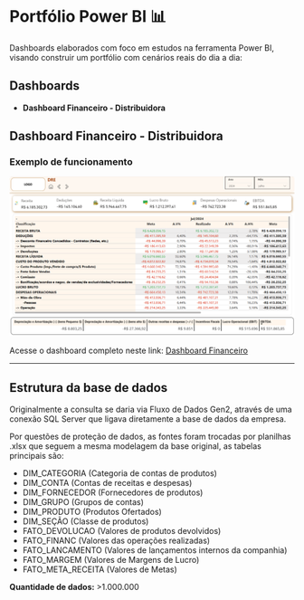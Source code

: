 # Portfólio Power BI 📊

Dashboards elaborados com foco em estudos na ferramenta Power BI, visando construir um portfólio com cenários reais do dia a dia:

## Dashboards

- **Dashboard Financeiro - Distribuidora**

## Dashboard Financeiro - Distribuidora

### Exemplo de funcionamento
![Print do Dashboard Financeiro](BI_Financeiro/Financeiro.png)

Acesse o dashboard completo neste link: [Dashboard Financeiro](https://app.powerbi.com/reportEmbed?reportId=4c82f488-5edb-4329-8c8c-e9a6534f26d5&autoAuth=true&ctid=459a2760-1c87-4261-8ffc-987f128e9c61)

---

## Estrutura da base de dados

Originalmente a consulta se daria via Fluxo de Dados Gen2, através de uma conexão SQL Server que ligava diretamente a base de dados da empresa.

Por questões de proteção de dados, as fontes foram trocadas por planilhas .xlsx que seguem a mesma modelagem da base original, as tabelas principais são:

- DIM_CATEGORIA (Categoria de contas de produtos)
- DIM_CONTA (Contas de receitas e despesas) 
- DIM_FORNECEDOR (Fornecedores de produtos)
- DIM_GRUPO (Grupos de contas) 
- DIM_PRODUTO (Produtos Ofertados)
- DIM_SEÇÃO (Classe de produtos)
- FATO_DEVOLUCAO (Valores de produtos devolvidos)
- FATO_FINANC (Valores das operações realizadas) 
- FATO_LANCAMENTO (Valores de lançamentos internos da companhia) 
- FATO_MARGEM (Valores de Margens de Lucro)
- FATO_META_RECEITA (Valores de Metas)

**Quantidade de dados:** >1.000.000
